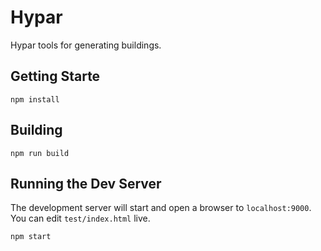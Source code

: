 # Hypar
Hypar tools for generating buildings.

## Getting Starte
```
npm install
```

## Building
```
npm run build
````

## Running the Dev Server
The development server will start and open a browser to `localhost:9000`. You can edit `test/index.html` live.  
```
npm start
```